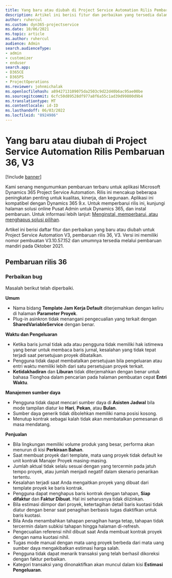 ```yaml
---
title: Yang baru atau diubah di Project Service Automation Rilis Pembaruan 36, V3
description: Artikel ini berisi fitur dan perbaikan yang tersedia dalam Rilis Pembaruan Microsoft Dynamics 365 Project Service Automation 36, V3.
author: ruhercul
ms.custom: dyn365-projectservice
ms.date: 10/06/2021
ms.topic: article
ms.author: ruhercul
audience: Admin
search.audienceType:
- admin
- customizer
- enduser
search.app:
- D365CE
- D365PS
- ProjectOperations
ms.reviewer: johnmichalak
ms.openlocfilehash: a8942713109075da2503c9d22d40b6ac95ae00be
ms.sourcegitcommit: 6cfc50d89528df977a8f6a55c1ad39d99800d9b4
ms.translationtype: MT
ms.contentlocale: id-ID
ms.lasthandoff: 06/03/2022
ms.locfileid: "8924986"
---
```

# <a name="whats-new-or-changed-in-project-service-automation-update-release-36-v3"></a>Yang baru atau diubah di Project Service Automation Rilis Pembaruan 36, V3

[!include [banner](../includes/psa-now-project-operations.md)]

Kami senang mengumumkan pembaruan terbaru untuk aplikasi Microsoft Dynamics 365 Project Service Automation. Rilis ini mencakup beberapa peningkatan penting untuk kualitas, kinerja, dan kegunaan. Aplikasi ini kompatibel dengan Dynamics 365 9.x. Untuk memperbarui rilis ini, kunjungi halaman solusi online Pusat Admin untuk Dynamics 365, dan instal pembaruan. Untuk informasi lebih lanjut: [Menginstal, memperbarui, atau menghapus solusi pilihan](/power-platform/admin/install-remove-preferred-solution).

Artikel ini berisi daftar fitur dan perbaikan yang baru atau diubah untuk Project Service Automation V3, pembaruan rilis 36, V3. Versi ini memiliki nomor pembuatan V3.10.57.152 dan umumnya tersedia melalui pembaruan mandiri pada Oktober 2021.

## <a name="update-release-36"></a>Pembaruan rilis 36

### <a name="bug-fixes"></a>Perbaikan bug

Masalah berikut telah diperbaiki.

**Umum**
- Nama bidang **Template Jam Kerja Default** diterjemahkan dengan keliru di halaman **Parameter Proyek**.
- Plug-in asinkron tidak menangani pengecualian yang terkait dengan **SharedVariableService** dengan benar.

**Waktu dan Pengeluaran**
- Ketika baris jurnal tidak ada atau pengguna tidak memiliki hak istimewa yang benar untuk membaca baris jurnal, kesalahan yang tidak tepat terjadi saat persetujuan proyek dibatalkan.
- Pengguna tidak dapat membatalkan persetujuan bila pengeluaran atau entri waktu memiliki lebih dari satu persetujuan proyek terkait.
- **Ketidakhadiran** dan **Liburan** tidak diterjemahkan dengan benar untuk bahasa Tionghoa dalam pencarian pada halaman pembuatan cepat **Entri Waktu**.

**Manajemen sumber daya**
- Pengguna tidak dapat mencari sumber daya di **Asisten Jadwal** bila mode tampilan diatur ke **Hari**, **Pekan**, atau **Bulan**.
- Sumber daya generik tidak dibolehkan memiliki nama posisi kosong. 
- Menutup kontrak sebagai kalah tidak akan membatalkan pemesanan di masa mendatang.

**Penjualan**
- Bila lingkungan memiliki volume produk yang besar, performa akan menurun di kisi **Perkiraan Bahan**.
- Saat membuat proyek dari template, mata uang proyek tidak default ke unit kontrak Manajer Proyek masing-masing.
- Jumlah aktual tidak selalu sesuai dengan yang tercermin pada jatuh tempo proyek, atau jumlah menjadi negatif dalam skenario penarikan tertentu.
- Kesalahan terjadi saat Anda mengaitkan proyek yang dibuat dari template proyek ke baris kontrak.
- Pengguna dapat menghapus baris kontrak dengan tahapan, **Siap difaktur** dan **Faktur Dibuat**. Hal ini seharusnya tidak diizinkan.
- Bila estimasi diimpor dari proyek, ketertagihan detail baris kuotasi tidak diatur dengan benar saat penagihan berbasis tugas diaktifkan untuk baris kuotasi.
- Bila Anda menambahkan tahapan penagihan harga tetap, tahapan tidak tercermin dalam subkisi tahapan hingga halaman di-refresh.
- Pengecualian referensi nihil dibuat saat Anda membuat kontrak proyek dengan nama kuotasi nihil.
- Tugas mode manual dengan mata uang proyek berbeda dari mata uang sumber daya mengakibatkan estimasi harga salah.
- Pengguna tidak dapat menarik transaksi yang telah berhasil dikoreksi dengan faktur perbaikan.
- Kategori transaksi yang dinonaktifkan akan muncul dalam kisi **Estimasi Pengeluaran**.



